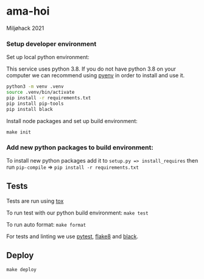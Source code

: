 # ama-hoi
Miljøhack 2021


### Setup developer environment

Set up local python environment:

This service uses python 3.8. If you do not have python 3.8 on your computer we can recommend using [pyenv](https://github.com/pyenv/pyenv) in order to install and use it.
```bash
python3 -m venv .venv
source .venv/bin/activate
pip install -r requirements.txt
pip install pip-tools
pip install black
```

Install node packages and set up build environment:
```
make init
```

### Add new python packages to build environment:

To install new python packages add it to `setup.py => install_requires` then run `pip-compile` => `pip install -r requirements.txt`

## Tests

Tests are run using [tox](https://pypi.org/project/tox/)

To run test with our python build environment: `make test`

To run auto format: `make format` 

For tests and linting we use [pytest](https://pypi.org/project/pytest/),
[flake8](https://pypi.org/project/flake8/) and
[black](https://pypi.org/project/black/).


## Deploy

`make deploy`